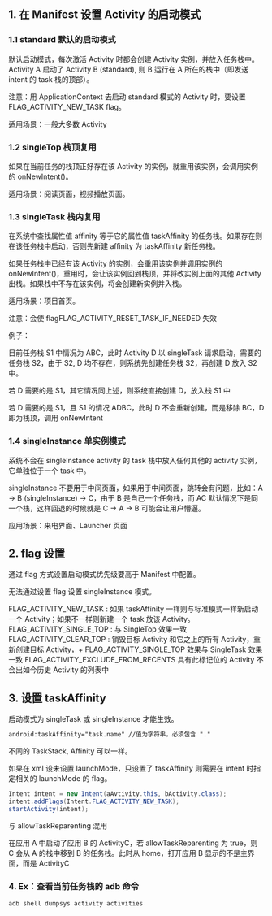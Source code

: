 ## 1. 在 Manifest 设置 Activity 的启动模式

### 1.1 standard 默认的启动模式

默认启动模式，每次激活 Activity 时都会创建 Activity 实例，并放入任务栈中。Activity A 启动了 Activity B (standard), 则 B 运行在 A 所在的栈中（即发送 intent 的 task 栈的顶部）。

注意：用 ApplicationContext 去启动 standard 模式的 Activity 时，要设置 FLAG_ACTIVITY_NEW_TASK flag。

适用场景：一般大多数 Activity

### 1.2 singleTop 栈顶复用

如果在当前任务的栈顶正好存在该 Activity 的实例，就重用该实例，会调用实例的 onNewIntent()。

适用场景：阅读页面，视频播放页面。

### 1.3 singleTask 栈内复用

在系统中查找属性值 affinity 等于它的属性值 taskAffinity 的任务栈。如果存在则在该任务栈中启动，否则先新建 affinity 为 taskAffinity 新任务栈。

如果任务栈中已经有该 Activity 的实例，会重用该实例并调用实例的 onNewIntent()，重用时，会让该实例回到栈顶，并将改实例上面的其他 Activity 出栈。如果栈中不存在该实例，将会创建新实例并入栈。

适用场景：项目首页。

注意：会使 flagFLAG_ACTIVITY_RESET_TASK_IF_NEEDED 失效

例子：

目前任务栈 S1 中情况为 ABC，此时 Activity D 以 singleTask 请求启动，需要的任务栈 S2，由于 S2, D 均不存在，则系统先创建任务栈 S2，再创建 D 放入 S2 中。

若 D 需要的是 S1，其它情况同上述，则系统直接创建 D，放入栈 S1 中

若 D 需要的是 S1，且 S1 的情况 ADBC，此时 D 不会重新创建，而是移除 BC，D 即为栈顶，调用 onNewIntent

### 1.4 singleInstance 单实例模式

系统不会在 singleInstance activity 的 task 栈中放入任何其他的 activity 实例，它单独位于一个 task 中。

singleInstance 不要用于中间页面，如果用于中间页面，跳转会有问题，比如：A -> B (singleInstance) -> C，由于 B 是自己一个任务栈，而 AC 默认情况下是同一个栈，这样回退的时候就是 C -> A -> B 可能会让用户懵逼。

应用场景：来电界面、Launcher 页面

## 2. flag 设置

通过 flag 方式设置启动模式优先级要高于 Manifest 中配置。

无法通过设置 flag 设置 singleInstance 模式。

FLAG_ACTIVITY_NEW_TASK : 如果 taskAffinity 一样则与标准模式一样新启动一个 Activity；如果不一样则新建一个 task 放该 Activity。
FLAG_ACTIVITY_SINGLE_TOP : 与 SingleTop 效果一致
FLAG_ACTIVITY_CLEAR_TOP : 销毁目标 Activity 和它之上的所有 Activity，重新创建目标 Activity，+ FLAG_ACTIVITY_SINGLE_TOP 效果与 SingleTask 效果一致
FLAG_ACTIVITY_EXCLUDE_FROM_RECENTS 具有此标记位的 Activity 不会出如今历史 Activity 的列表中

## 3. 设置 taskAffinity

启动模式为 singleTask 或 singleInstance 才能生效。

```html
android:taskAffinity="task.name" //值为字符串，必须包含 "."
```
不同的 TaskStack, Affinity 可以一样。

如果在 xml 设未设置 launchMode，只设置了 taskAffinity 则需要在 intent 时指定相关的 launchMode 的 flag。

```java
Intent intent = new Intent(aAvtivity.this, bActivity.class);
intent.addFlags(Intent.FLAG_ACTIVITY_NEW_TASK);
startActivity(intent);
```

与 allowTaskReparenting 混用

在应用 A 中启动了应用 B 的 ActivityC，若 allowTaskReparenting 为 true，则 C 会从 A 的栈中移到 B 的任务栈。此时从 home，打开应用 B 显示的不是主界面，而是 ActivityC

### 4. Ex：查看当前任务栈的 adb 命令 

```shell
adb shell dumpsys activity activities
```
